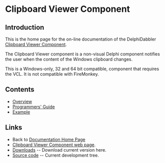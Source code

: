 # Clipboard Viewer Component

## Introduction

This is the home page for the on-line documentation of the DelphiDabbler [Clipboard Viewer Component](https://delphidabbler.com/software/cbview).

The Clipboard Viewer component is a non-visual Delphi component notifies the user when the content of the Windows clipboard changes.

This is a Windows-only, 32 and 64 bit compatible, component that requires the VCL. It is not compatible with FireMonkey.

## Contents

* [Overview](./CBView/Overview.md)
* [Programmers' Guide](./CBView/API.md)
* [Example](./CBView/Example.md)

## Links

* Back to [Documentation Home Page](../index.md)
* [Clipboard Viewer Component web page](https://delphidabbler.com/software/cbview).
* [Downloads](https://sourceforge.net/projects/ddablib/files/cbview/) -- Download current version here.
* [Source code](https://github.com/ddablib/cbview) -- Current development tree.
